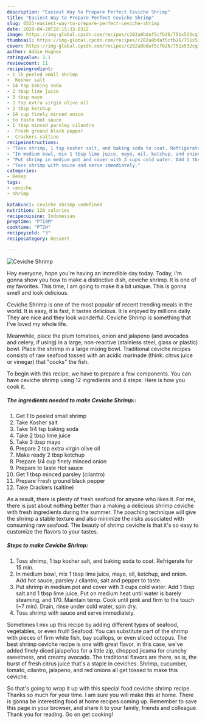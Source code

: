 ```yaml
---
description: "Easiest Way to Prepare Perfect Ceviche Shrimp"
title: "Easiest Way to Prepare Perfect Ceviche Shrimp"
slug: 6533-easiest-way-to-prepare-perfect-ceviche-shrimp
date: 2020-04-20T20:15:33.031Z
image: https://img-global.cpcdn.com/recipes/c282a8bdaf5cfb26/751x532cq70/ceviche-shrimp-recipe-main-photo.jpg
thumbnail: https://img-global.cpcdn.com/recipes/c282a8bdaf5cfb26/751x532cq70/ceviche-shrimp-recipe-main-photo.jpg
cover: https://img-global.cpcdn.com/recipes/c282a8bdaf5cfb26/751x532cq70/ceviche-shrimp-recipe-main-photo.jpg
author: Addie Hughes
ratingvalue: 3.1
reviewcount: 11
recipeingredient:
- 1 lb peeled small shrimp
-  Kosher salt
- 14 tsp baking soda
- 2 tbsp lime juice
- 3 tbsp mayo
- 2 tsp extra virgin olive oil
- 2 tbsp ketchup
- 14 cup finely minced onion
- to taste Hot sauce
- 1 tbsp minced parsley cilantro
-  Fresh ground black pepper
-  Crackers saltine
recipeinstructions:
- "Toss shrimp, 1 tsp kosher salt, and baking soda to coat. Refrigerate for 15 min."
- "In medium bowl, mix 1 tbsp lime juice, mayo, oil, ketchup, and onion. Add hot sauce, parsley / cilantro, salt and pepper to taste."
- "Put shrimp in medium pot and cover with 3 cups cold water. Add 1 tbsp salt and 1 tbsp lime juice. Put on medium heat until water is barely steaming, and 170. Maintain temp. Cook until pink and firm to the touch (~7 min). Drain, rinse under cold water, spin dry."
- "Toss shrimp with sauce and serve immediately."
categories:
- Resep
tags:
- ceviche
- shrimp

katakunci: ceviche shrimp undefined
nutrition: 128 calories
recipecuisine: Indonesian
preptime: "PT19M"
cooktime: "PT2H"
recipeyield: "3"
recipecategory: Dessert

---
```



![Ceviche Shrimp](https://img-global.cpcdn.com/recipes/c282a8bdaf5cfb26/751x532cq70/ceviche-shrimp-recipe-main-photo.jpg)

Hey everyone, hope you're having an incredible day today. Today, I'm gonna show you how to make a distinctive dish, ceviche shrimp. It is one of my favorites. This time, I am going to make it a bit unique. This is gonna smell and look delicious.

Ceviche Shrimp is one of the most popular of recent trending meals in the world. It is easy, it is fast, it tastes delicious. It is enjoyed by millions daily. They are nice and they look wonderful. Ceviche Shrimp is something that I've loved my whole life.

Meanwhile, place the plum tomatoes, onion and jalapeno (and avocados and celery, if using) in a large, non-reactive (stainless steel, glass or plastic) bowl. Place the shrimp in a large mixing bowl. Traditional ceviche recipes consists of raw seafood tossed with an acidic marinade (think: citrus juice or vinegar) that &#34;cooks&#34; the fish.


To begin with this recipe, we have to prepare a few components. You can have ceviche shrimp using 12 ingredients and 4 steps. Here is how you cook it.

##### The ingredients needed to make Ceviche Shrimp::

1. Get 1 lb peeled small shrimp
1. Take  Kosher salt
1. Take 1/4 tsp baking soda
1. Take 2 tbsp lime juice
1. Take 3 tbsp mayo
1. Prepare 2 tsp extra virgin olive oil
1. Make ready 2 tbsp ketchup
1. Prepare 1/4 cup finely minced onion
1. Prepare to taste Hot sauce
1. Get 1 tbsp minced parsley (cilantro)
1. Prepare  Fresh ground black pepper
1. Take  Crackers (saltine)


As a result, there is plenty of fresh seafood for anyone who likes it. For me, there is just about nothing better than a making a delicious shrimp ceviche with fresh ingredients during the summer. The poaching technique will give the shrimp a stable texture and also minimize the risks associated with consuming raw seafood. The beauty of shrimp ceviche is that it&#39;s so easy to customize the flavors to your tastes. 

##### Steps to make Ceviche Shrimp:

1. Toss shrimp, 1 tsp kosher salt, and baking soda to coat. Refrigerate for 15 min.
1. In medium bowl, mix 1 tbsp lime juice, mayo, oil, ketchup, and onion. Add hot sauce, parsley / cilantro, salt and pepper to taste.
1. Put shrimp in medium pot and cover with 3 cups cold water. Add 1 tbsp salt and 1 tbsp lime juice. Put on medium heat until water is barely steaming, and 170. Maintain temp. Cook until pink and firm to the touch (~7 min). Drain, rinse under cold water, spin dry.
1. Toss shrimp with sauce and serve immediately.


Sometimes I mix up this recipe by adding different types of seafood, vegetables, or even fruit! Seafood: You can substitute part of the shrimp with pieces of firm white fish, bay scallops, or even sliced octopus. The best shrimp ceviche recipe is one with great flavor, in this case, we&#39;ve added finely diced jalapeños for a little zip, chopped jicama for crunchy sweetness, and creamy avocado. The traditional flavors are there, as is, the burst of fresh citrus juice that&#39;s a staple in ceviches. Shrimp, cucumber, tomato, cilantro, jalapeno, and red onions all get tossed to make this ceviche. 

So that's going to wrap it up with this special food ceviche shrimp recipe. Thanks so much for your time. I am sure you will make this at home. There is gonna be interesting food at home recipes coming up. Remember to save this page in your browser, and share it to your family, friends and colleague. Thank you for reading. Go on get cooking!
